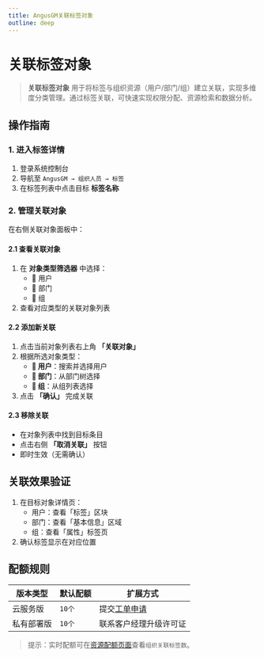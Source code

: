 ```yaml
---
title: AngusGM关联标签对象
outline: deep
---
```


# 关联标签对象

> **关联标签对象** 用于将标签与组织资源（用户/部门/组）建立关联，实现多维度分类管理。通过标签关联，可快速实现权限分配、资源检索和数据分析。

## 操作指南

### 1. 进入标签详情
1. 登录系统控制台
2. 导航至 `AngusGM → 组织人员 → 标签`
3. 在标签列表中点击目标 **标签名称**

### 2. 管理关联对象
在右侧关联对象面板中：

#### 2.1 查看关联对象
1. 在 **对象类型筛选器** 中选择：
    - 👤 用户
    - 🏢 部门
    - 👥 组
2. 查看对应类型的关联对象列表

#### 2.2 添加新关联
1. 点击当前对象列表右上角 **「关联对象」**
2. 根据所选对象类型：
    - **👤 用户**：搜索并选择用户
    - **🏢 部门**：从部门树选择
    - **👥 组**：从组列表选择
3. 点击 **「确认」** 完成关联

#### 2.3 移除关联
- 在对象列表中找到目标条目
- 点击右侧 **「取消关联」** 按钮
- 即时生效（无需确认）

## 关联效果验证
1. 在目标对象详情页：
    - 用户：查看「标签」区块
    - 部门：查看「基本信息」区域
    - 组：查看「属性」标签页
2. 确认标签显示在对应位置

## 配额规则

| 版本类型   | 默认配额  | 扩展方式                                              |
|------------|-------|---------------------------------------------------|
| 云服务版   | `10个` | 提交[工单申请](https://wo.xcan.cloud/workorders/create) |
| 私有部署版 | `10个` | 联系客户经理升级许可证                                 |

> 提示：实时配额可在[资源配额页面](../../introduction/quotas.md)查看`组织关联标签数`。

